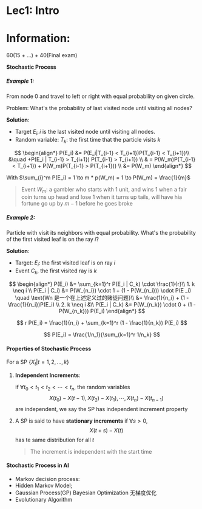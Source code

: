 # Lec1: Intro

# Information:

60(15 + ...) + 40(Final exam)

**Stochastic Process**

##### Example 1: 

From node $0$ and travel to left or right with equal probability on given circle.

Problem: What's the probability of  last visited node until visiting all nodes?

**Solution**:

- Target $E_i, i$ is the last visited node until visiting all nodes.
- Random variable: $T_k$: the first time that the particle visits $k$

$$
    \begin{align*}
    P(E_i) &= P(E_i|T_{i-1} < T_{i+1})P(T_{i-1} < T_{i+1})\\
        &\quad +P(E_i | T_{i-1} > T_{i+1}) P(T_{i-1} > T_{i+1}) \\
        & = P(W_m)P(T_{i-1} < T_{i+1}) + P(W_m)P(T_{i-1} > P(T_{i+1})) \\
        &= P(W_m)
    \end{align*}
$$

With  $\sum_{i}^m P(E_i) = 1 \to m * p(W_m) = 1 \to P(W_m) = \frac{1}{m}$

> Event $W_m$: a gambler who starts with 1 unit, and wins 1 when a fair coin turns up head and lose 1 when it turns up tails, will have hia fortune go up by $m-1$ before he goes broke

##### Example 2:

Particle with visit its neighbors with equal probability. What's the probability of the first visited leaf is on the ray $i$?

**Solution**:

- Target: $E_i$: the first visited leaf is on ray $i$
- Event $C_k$, the first visited ray is $k$

$$
    \begin{align*}
        P(E_i) &= \sum_{k=1}^r P(E_i | C_k) \cdot \frac{1}{r}\\
    1. k \neq i \\
        P(E_i | C_i) &= P(W_{n_i}) \cdot 1 + (1 - P(W_{n_i})) \cdot P(E _i) \quad \text{Wn 是一个在上述定义过的赌徒问题}\\
            &= \frac{1}{n_i} + (1 - \frac{1}{n_i})P(E_i) \\
    2. k \neq i &\\
        P(E_i | C_k) &= P(W_{n_k}) \cdot 0 + (1 - P(W_{n_k})) P(E_i)
    \end{align*}
$$

$$
    r P(E_i) = \frac{1}{n_i} + \sum_{k=1}^r (1 - \frac{1}{n_k}) P(E_i)
$$

$$
    P(E_i) = \frac{1/n_1}{\sum_{k=1}^r 1/n_k}
$$

#### Properties of Stochastic Process

For a SP $\{X_t | t=1,2, \dots, k\}$

1. **Independent Increments**:
    
    if $\forall t_0 < t_1 < t_2 < \cdots < t_n$, the random variables
        $$
            X(t_0) - X(t-1), X(t_2) - X(t_1),\cdots, X(t_n) - X(t_{n-1})
        $$
    are independent, we say the SP has independent increment property
    
2. A SP is said to have **stationary increments** if $\forall s > 0$, 
    $$
        X(t+s) - X(t)
    $$
    has te same distribution for all $t$
    
    > The increment is independent with the start time

#### Stochastic Process in AI

- Markov decision process:
- Hidden Markov Model;
- Gaussian Process(GP) Bayesian Optimization 无梯度优化
- Evolutionary Algorithm